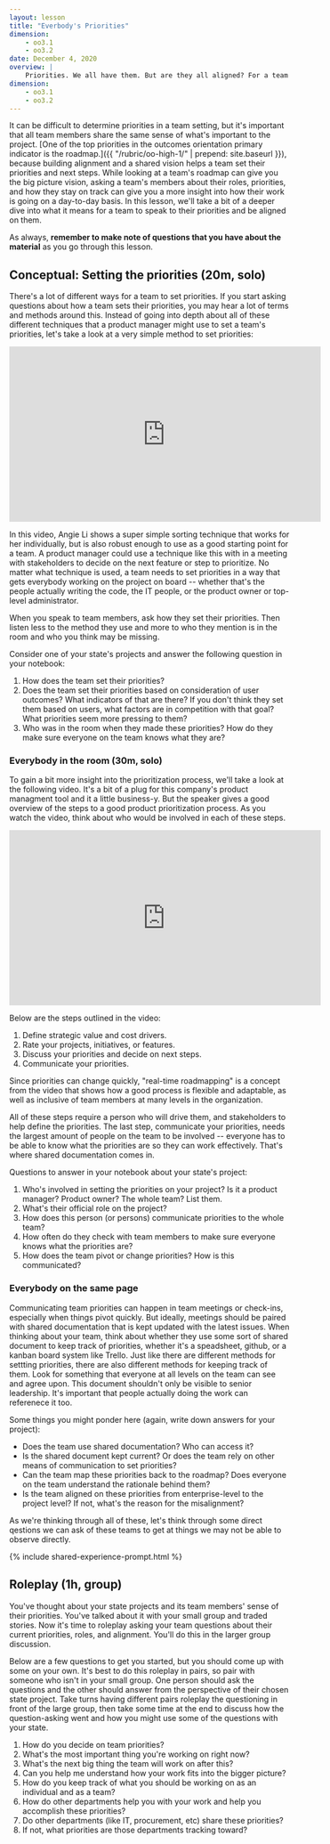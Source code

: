 ```yaml
---
layout: lesson
title: "Everbody's Priorities"
dimension:
    - oo3.1
    - oo3.2
date: December 4, 2020
overview: |
    Priorities. We all have them. But are they all aligned? For a team to do its best work, that has to be the case. In this lesson, we'll learn what to look for when asking individual team memebers about their roles and current priorities. 
dimension:
    - oo3.1
    - oo3.2
---
```



It can be difficult to determine priorities in a team setting, but it's important that all team members share the same sense of what's important to the project. [One of the top priorities in the outcomes orientation primary indicator is the roadmap.]({{ "/rubric/oo-high-1/" | prepend: site.baseurl }}), because building alignment and a shared vision helps a team set their priorities and next steps. While looking at a team's roadmap can give you the big picture vision, asking a team's members about their roles, priorities, and how they stay on track can give you a more insight into how their work is going on a day-to-day basis. In this lesson, we'll take a bit of a deeper dive into what it means for a team to speak to their priorities and be aligned on them.

As always, **remember to make note of questions that you have about the material** as you go through this lesson.

## Conceptual: Setting the priorities (20m, solo)

There's a lot of different ways for a team to set priorities. If you start asking questions about how a team sets their priorities, you may hear a lot of terms and methods around this. Instead of going into depth about all of these different techniques that a product manager might use to set a team's priorities, let's take a look at a very simple method to set priorities:

<iframe width="560" height="315" src="https://www.youtube.com/embed/ini2E95YMO4" frameborder="0" allow="accelerometer; autoplay; clipboard-write; encrypted-media; gyroscope; picture-in-picture" allowfullscreen></iframe>

In this video, Angie Li shows a super simple sorting technique that works for her individually, but is also robust enough to use as a good starting point for a team. A product manager could use a technique like this with in a meeting with stakeholders to decide on the next feature or step to prioritize. No matter what technique is used, a team needs to set priorities in a way that gets everybody working on the project on board -- whether that's the people actually writing the code, the IT people, or the product owner or top-level administrator. 

When you speak to team members, ask how they set their priorities. Then listen less to the method they use and more to who they mention is in the room and who you think may be missing. 

Consider one of your state's projects and answer the following question in your notebook:
1. How does the team set their priorities?
2. Does the team set their priorities based on consideration of user outcomes? What indicators of that are there? If you don't think they set them based on users, what factors are in competition with that goal? What priorities seem more pressing to them?
3. Who was in the room when they made these priorities? How do they make sure everyone on the team knows what they are?

###  Everybody in the room (30m, solo)

To gain a bit more insight into the prioritization process, we'll take a look at the following video. It's a bit of a plug for this company's product managment tool and it a little business-y. But the speaker gives a good overview of the steps to a good product prioritization process. As you watch the video, think about who would be involved in each of these steps.

<iframe width="560" height="315" src="https://www.youtube.com/embed/Xv42uxm9IaE" frameborder="0" allow="accelerometer; autoplay; clipboard-write; encrypted-media; gyroscope; picture-in-picture" allowfullscreen></iframe>

Below are the steps outlined in the video:

1. Define strategic value and cost drivers. 
2. Rate your projects, initiatives, or features.
3. Discuss your priorities and decide on next steps. 
4. Communicate your priorities. 

Since priorities can change quickly, "real-time roadmapping" is a concept from the video that shows how a good process is flexible and adaptable, as well as inclusive of team members at many levels in the organization.

All of these steps require a person who will drive them, and stakeholders to help define the priorities. The last step, communicate your priorities, needs the largest amount of people on the team to be involved -- everyone has to be able to know what the priorities are so they can work effectively. That's where shared documentation comes in. 

Questions to answer in your notebook about your state's project:

1. Who's involved in setting the priorities on your project? Is it a product manager? Product owner? The whole team? List them.
2. What's their official role on the project? 
3. How does this person (or persons) communicate priorities to the whole team? 
4. How often do they check with team members to make sure everyone knows what the priorities are?
5. How does the team pivot or change priorities? How is this communicated?


### Everybody on the same page

Communicating team priorities can happen in team meetings or check-ins, especially when things pivot quickly. But ideally, meetings should be paired with shared documentation that is kept updated with the latest issues. When thinking about your team, think about whether they use some sort of shared document to keep track of priorities, whether it's a speadsheet, github, or a kanban board system like Trello. Just like there are different methods for settting priorities, there are also different methods for keeping track of them. Look for something that everyone at all levels on the team can see and agree upon. This document shouldn't only be visible to senior leadership. It's important that people actually doing the work can referenece it too.

Some things you might ponder here (again, write down answers for your project):

* Does the team use shared documentation? Who can access it?
* Is the shared document kept current? Or does the team rely on other means of communication to set priorities?
* Can the team map these priorities back to the roadmap? Does everyone on the team understand the rationale behind them?
* Is the team aligned on these priorities from enterprise-level to the project level? If not, what's the reason for the misalignment?


As we're thinking through all of these, let's think through some direct qestions we can ask of these teams to get at things we may not be able to observe directly.

{% include shared-experience-prompt.html %}

## Roleplay (1h, group)

You've thought about your state projects and its team members' sense of their priorities. You've talked about it with your small group and traded stories. Now it's time to roleplay asking your team questions about their current priorities, roles, and alignment. You'll do this in the larger group discussion. 

Below are a few questions to get you started, but you should come up with some on your own. It's best to do this roleplay in pairs, so pair with someone who isn't in your small group. One person should ask the questions and the other should answer from the perspective of their chosen state project. Take turns having different pairs roleplay the questioning in front of the large group, then take some time at the end to discuss how the question-asking went and how you might use some of the questions with your state.

1. How do you decide on team priorities?
2. What's the most important thing you're working on right now?
3. What's the next big thing the team will work on after this?
4. Can you help me understand how your work fits into the bigger picture?
5. How do you keep track of what you should be working on as an individual and as a team?
6. How do other departments help you with your work and help you accomplish these priorities? 
7. Do other departments (like IT, procurement, etc) share these priorities?
8. If not, what priorities are those departments tracking toward?


